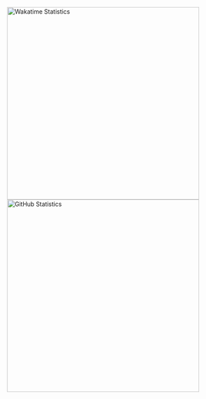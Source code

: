 <img src="https://github-readme-stats.vercel.app/api/wakatime?username=booky&custom_title=Wakatime%20Statistics&line_height=20&layout=compact&langs_count=8&bg_color=00000000&text_color=b2b2b2&title_color=b2b2b2&hide=other&border_radius=2&disable_animations=true" alt="Wakatime Statistics" width="450">

<img src="https://github-readme-stats.vercel.app/api?username=booky10&show_icons=true&custom_title=GitHub%20Statistics&include_all_commits=true&count_private=true&bg_color=00000000&text_color=b2b2b2&title_color=b2b2b2&line_height=20&text_bold=false&hide_rank=true&border_radius=2&card_width=450" alt="GitHub Statistics" width="450">
